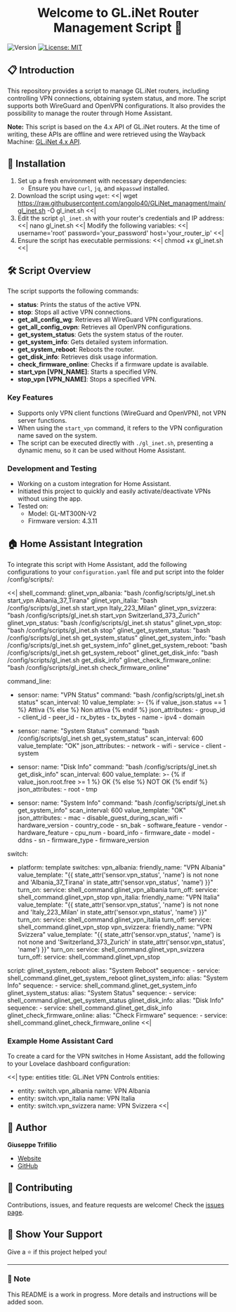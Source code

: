 <h1 align="center">Welcome to GL.iNet Router Management Script 👋</h1>
<p>
  <img alt="Version" src="https://img.shields.io/badge/version-1.0-blue.svg?cacheSeconds=2592000" />
  <a href="https://github.com/angolo40/GLiNet_managment" target="_blank">
    <img alt="License: MIT" src="https://img.shields.io/github/license/angolo40/GLiNet_managment" />
  </a>
</p>

## 📋 Introduction

This repository provides a script to manage GL.iNet routers, including controlling VPN connections, obtaining system status, and more. The script supports both WireGuard and OpenVPN configurations. It also provides the possibility to manage the router through Home Assistant.

**Note:** This script is based on the 4.x API of GL.iNet routers. At the time of writing, these APIs are offline and were retrieved using the Wayback Machine: [GL.iNet 4.x API](https://web.archive.org/web/20240106020516/https://dev.gl-inet.com/router-4.x-api/#wifi/get_status).

## 🚀 Installation

1. Set up a fresh environment with necessary dependencies:
   - Ensure you have `curl`, `jq`, and `mkpasswd` installed.
2. Download the script using `wget`:
   <<|
   wget https://raw.githubusercontent.com/angolo40/GLiNet_managment/main/gl_inet.sh -O gl_inet.sh
   <<|
3. Edit the script `gl_inet.sh` with your router's credentials and IP address:
   <<|
   nano gl_inet.sh
   <<|
   Modify the following variables:
   <<|
   username='root'
   password='your_password'
   host='your_router_ip'
   <<|
4. Ensure the script has executable permissions:
   <<|
   chmod +x gl_inet.sh
   <<|
   
## 🛠️ Script Overview

The script supports the following commands:
- **status**: Prints the status of the active VPN.
- **stop**: Stops all active VPN connections.
- **get_all_config_wg**: Retrieves all WireGuard VPN configurations.
- **get_all_config_ovpn**: Retrieves all OpenVPN configurations.
- **get_system_status**: Gets the system status of the router.
- **get_system_info**: Gets detailed system information.
- **get_system_reboot**: Reboots the router.
- **get_disk_info**: Retrieves disk usage information.
- **check_firmware_online**: Checks if a firmware update is available.
- **start_vpn [VPN_NAME]**: Starts a specified VPN.
- **stop_vpn [VPN_NAME]**: Stops a specified VPN.

### Key Features

- Supports only VPN client functions (WireGuard and OpenVPN), not VPN server functions.
- When using the `start_vpn` command, it refers to the VPN configuration name saved on the system.
- The script can be executed directly with `./gl_inet.sh`, presenting a dynamic menu, so it can be used without Home Assistant.

### Development and Testing

- Working on a custom integration for Home Assistant.
- Initiated this project to quickly and easily activate/deactivate VPNs without using the app.
- Tested on:
  - Model: GL-MT300N-V2
  - Firmware version: 4.3.11

## 🏠 Home Assistant Integration

To integrate this script with Home Assistant, add the following configurations to your `configuration.yaml` file and put script into the folder /config/scripts/:

<<|
shell_command:
  glinet_vpn_albania: "bash /config/scripts/gl_inet.sh start_vpn Albania_37_Tirana"
  glinet_vpn_italia: "bash /config/scripts/gl_inet.sh start_vpn Italy_223_Milan"
  glinet_vpn_svizzera: "bash /config/scripts/gl_inet.sh start_vpn Switzerland_373_Zurich"
  glinet_vpn_status: "bash /config/scripts/gl_inet.sh status"
  glinet_vpn_stop: "bash /config/scripts/gl_inet.sh stop"
  glinet_get_system_status: "bash /config/scripts/gl_inet.sh get_system_status"
  glinet_get_system_info: "bash /config/scripts/gl_inet.sh get_system_info"
  glinet_get_system_reboot: "bash /config/scripts/gl_inet.sh get_system_reboot"
  glinet_get_disk_info: "bash /config/scripts/gl_inet.sh get_disk_info"
  glinet_check_firmware_online: "bash /config/scripts/gl_inet.sh check_firmware_online"

command_line:
  - sensor:
      name: "VPN Status"
      command: "bash /config/scripts/gl_inet.sh status"
      scan_interval: 10
      value_template: >-
        {% if value_json.status == 1 %}
          Attiva
        {% else %}
          Non attiva
        {% endif %}
      json_attributes:
        - group_id
        - client_id
        - peer_id
        - rx_bytes
        - tx_bytes
        - name
        - ipv4
        - domain

  - sensor:
      name: "System Status"
      command: "bash /config/scripts/gl_inet.sh get_system_status"
      scan_interval: 600
      value_template: "OK"
      json_attributes:
        - network
        - wifi
        - service
        - client
        - system

  - sensor:
      name: "Disk Info"
      command: "bash /config/scripts/gl_inet.sh get_disk_info"
      scan_interval: 600
      value_template: >-
        {% if value_json.root.free >= 1 %}
          OK
        {% else %}
          NOT OK
        {% endif %}
      json_attributes:
        - root
        - tmp

  - sensor:
      name: "System Info"
      command: "bash /config/scripts/gl_inet.sh get_system_info"
      scan_interval: 600
      value_template: "OK"
      json_attributes:
        - mac
        - disable_guest_during_scan_wifi
        - hardware_version
        - country_code
        - sn_bak
        - software_feature
        - vendor
        - hardware_feature
        - cpu_num
        - board_info
        - firmware_date
        - model
        - ddns
        - sn
        - firmware_type
        - firmware_version

switch:
  - platform: template
    switches:
      vpn_albania:
        friendly_name: "VPN Albania"
        value_template: "{{ state_attr('sensor.vpn_status', 'name') is not none and 'Albania_37_Tirana' in state_attr('sensor.vpn_status', 'name') }}"
        turn_on:
          service: shell_command.glinet_vpn_albania
        turn_off:
          service: shell_command.glinet_vpn_stop
      vpn_italia:
        friendly_name: "VPN Italia"
        value_template: "{{ state_attr('sensor.vpn_status', 'name') is not none and 'Italy_223_Milan' in state_attr('sensor.vpn_status', 'name') }}"
        turn_on:
          service: shell_command.glinet_vpn_italia
        turn_off:
          service: shell_command.glinet_vpn_stop
      vpn_svizzera:
        friendly_name: "VPN Svizzera"
        value_template: "{{ state_attr('sensor.vpn_status', 'name') is not none and 'Switzerland_373_Zurich' in state_attr('sensor.vpn_status', 'name') }}"
        turn_on:
          service: shell_command.glinet_vpn_svizzera
        turn_off:
          service: shell_command.glinet_vpn_stop

script:
  glinet_system_reboot:
    alias: "System Reboot"
    sequence:
      - service: shell_command.glinet_get_system_reboot
  glinet_system_info:
    alias: "System Info"
    sequence:
      - service: shell_command.glinet_get_system_info
  glinet_system_status:
    alias: "System Status"
    sequence:
      - service: shell_command.glinet_get_system_status
  glinet_disk_info:
    alias: "Disk Info"
    sequence:
      - service: shell_command.glinet_get_disk_info
  glinet_check_firmware_online:
    alias: "Check Firmware"
    sequence:
      - service: shell_command.glinet_check_firmware_online
<<|

### Example Home Assistant Card

To create a card for the VPN switches in Home Assistant, add the following to your Lovelace dashboard configuration:

<<|
type: entities
title: GL.iNet VPN Controls
entities:
  - entity: switch.vpn_albania
    name: VPN Albania
  - entity: switch.vpn_italia
    name: VPN Italia
  - entity: switch.vpn_svizzera
    name: VPN Svizzera
<<|

## 👤 Author

**Giuseppe Trifilio**

- [Website](https://github.com/angolo40/GLiNet_managment)
- [GitHub](https://github.com/angolo40)

## 🤝 Contributing

Contributions, issues, and feature requests are welcome! Check the [issues page](https://github.com/angolo40/GLiNet_managment/issues).

## 🌟 Show Your Support

Give a ⭐️ if this project helped you!

---

### 📝 Note

This README is a work in progress. More details and instructions will be added soon.

